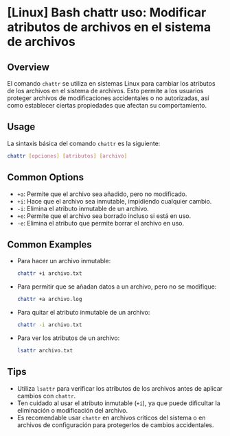 # [Linux] Bash chattr uso: Modificar atributos de archivos en el sistema de archivos

## Overview
El comando `chattr` se utiliza en sistemas Linux para cambiar los atributos de los archivos en el sistema de archivos. Esto permite a los usuarios proteger archivos de modificaciones accidentales o no autorizadas, así como establecer ciertas propiedades que afectan su comportamiento.

## Usage
La sintaxis básica del comando `chattr` es la siguiente:

```bash
chattr [opciones] [atributos] [archivo]
```

## Common Options
- `+a`: Permite que el archivo sea añadido, pero no modificado.
- `+i`: Hace que el archivo sea inmutable, impidiendo cualquier cambio.
- `-i`: Elimina el atributo inmutable de un archivo.
- `+e`: Permite que el archivo sea borrado incluso si está en uso.
- `-e`: Elimina el atributo que permite borrar el archivo en uso.

## Common Examples
- Para hacer un archivo inmutable:
  ```bash
  chattr +i archivo.txt
  ```

- Para permitir que se añadan datos a un archivo, pero no se modifique:
  ```bash
  chattr +a archivo.log
  ```

- Para quitar el atributo inmutable de un archivo:
  ```bash
  chattr -i archivo.txt
  ```

- Para ver los atributos de un archivo:
  ```bash
  lsattr archivo.txt
  ```

## Tips
- Utiliza `lsattr` para verificar los atributos de los archivos antes de aplicar cambios con `chattr`.
- Ten cuidado al usar el atributo inmutable (`+i`), ya que puede dificultar la eliminación o modificación del archivo.
- Es recomendable usar `chattr` en archivos críticos del sistema o en archivos de configuración para protegerlos de cambios accidentales.